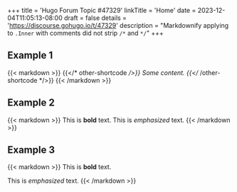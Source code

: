 +++
title = 'Hugo Forum Topic #47329'
linkTitle = 'Home'
date = 2023-12-04T11:05:13-08:00
draft = false
details = 'https://discourse.gohugo.io/t/47329'
description = "Markdownify applying to `.Inner` with comments did not strip `/*` and `*/`"
+++

## Example 1

{{< markdown >}}
{{</* other-shortcode */>}}
Some content.
{{</* /other-shortcode */>}}
{{< /markdown >}}

## Example 2

{{< markdown >}}
This is **bold** text.
This is *emphasized* text.
{{< /markdown >}}

## Example 3

{{< markdown >}}
This is **bold** text.

This is *emphasized* text.
{{< /markdown >}}

